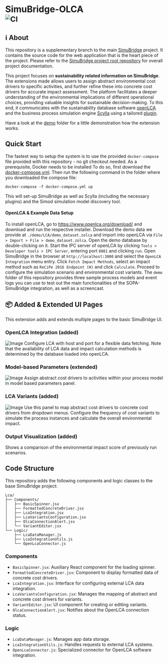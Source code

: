 # SimuBridge-OLCA <br><sub>![CI](https://github.com/INSM-TUM/SimuBridge--Main/actions/workflows/CI.yml/badge.svg)</sub>

## :information_source: About
This repository is a supplementary branch to the main [SimuBridge](https://github.com/INSM-TUM/SimuBridge) project. It contains the source code for the web application that is the heart piece of the project. Please refer to the [SimuBridge project root repository](https://github.com/INSM-TUM/SimuBridge) for overall project documentation.

This project focuses on **sustainability related information on SimuBridge**. The extensions made allows users to assign abstract environmental cost drivers to specific activities, and further refine these into concrete cost drivers for accurate impact assessment. The platform facilitates a deeper understanding of the environmental implications of different operational choices, providing valuable insights for sustainable decision-making. 
To this end, it communicates with the sustainability database software [openLCA](https://www.openlca.org/) and the business process simulation engine [Scylla](https://github.com/bptlab/scylla) using a tailored [plugin](https://github.com/INSM-TUM/Scylla-Plugin--SOPA).

Have a look at the [demo](./demo) folder for a little demonstration how the extension works.

## Quick Start
The fastest way to setup the system is to use the provided `docker-compose` file provided with this repository - no git checkout needed. As a prerequisite, Docker needs to be installed
To do so, first download  the <a href="./docker-compose.yml" download> docker-compose.yml</a>.
Then run the following command in the folder where you downloaded the compose file:
``` posh
docker-compose -f docker-compose.yml up
```
This will set-up SimuBridge as well as Scylla (including the necessary plugins) and the Simod simulation model discovery tool.


#### OpenLCA & Example Data Setup
To install openLCA, go to https://www.openlca.org/download/ and download and run the respective installer.
Download the demo data we provide at `./demo/LCA/demo_dataset.zolca` and import into openLCA via `File > Import > File > demo_dataset.zolca`. Open the demo database by double-clicking on it. Start the IPC server of openLCA by clicking `Tools > Developer tools > IPC Server`, entering port `8081` and clicking `run`. Open SimuBridge in the browser at `http://localhost:3000` and select the `OpenLCA Integration` menu entry. Click `Fetch Impact Methods`, select an impact method such as `ReCiPe 2016 Endpoint (H)` and click `Calculate`. Proceed to configure the simulation scenario and environmental cost variants. The `demo` folder of this repository provides three sample process models and event logs you can use to test out the main functionalities of the SOPA-SimuBridge integration, as well as a screencast.


## 📦️ Added & Extended UI Pages
This extension adds and extends multiple pages to the basic SimuBridge UI.

### OpenLCA Integration (added)
![Image](https://github.com/INSM-TUM-Teaching/SImuBridge-OLCA/assets/92756562/ea167f10-663d-4ea9-8df3-7ece260c61c7)
Configure LCA with host and port for a flexible data fetching. Note that the availability of LCA data and impact calculation methods is determined by the database loaded into openLCA.

### Model-based Parameters (extended)
![Image](https://github.com/INSM-TUM-Teaching/SImuBridge-OLCA/assets/92756562/8f63b277-1926-44e3-b5f0-0545cf485d22)
Assign abstract cost drivers to activities within your process model in model based parameters panel.

### LCA Variants (added)
![Image](https://github.com/INSM-TUM-Teaching/SImuBridge-OLCA/assets/92756562/c4c45554-4587-4fc5-8bcc-b1eb9a0ce834)
Use this panel to map abstract cost drivers to concrete cost drivers from dropdown menus.
Configure the frequency of cost variants to simulate the process instances and calculate the overall environmental impact.

### Output Visualization (added)
Shows a comparison of the environmental impact score of previously run scenarios.


##  Code Structure 
This repository adds the following components and logic classes to the base SimuBridge project:

```
Lca/  
├── Components/  
│   ├── BasicSpinner.jsx  
│   ├── FormattedConcreteDriver.jsx  
│   ├── LcaIntegration.jsx  
│   ├── LcaVariantsConfiguration.jsx  
│   ├── OlcaConnectionAlert.jsx  
│   └── VariantEditor.jsx  
└── Logic/  
    ├── LcaDataManager.js  
    ├── LcaIntegrationUtils.js  
    └── OpenLcaConnector.js
```
  
### Components
- `BasicSpinner.jsx`: Auxiliary React component for the loading spinner.
- `FormattedConcreteDriver.jsx`: Component to display formatted data of concrete cost drivers.
- `LcaIntegration.jsx`: Interface for configuring external LCA data integration.
- `LcaVariantsConfiguration.jsx`: Manages the mapping of abstract and concrete cost drivers for variants.
- `VariantEditor.jsx`: UI component for creating or editing variants.
- `OlcaConnectionAlert.jsx`: Notifies about the OpenLCA connection status.

### Logic
- `LcaDataManager.js`: Manages app data storage.
- `LcaIntegrationUtils.js`: Handles requests to external LCA systems.
- `OpenLcaConnector.js`: Specialized connector for OpenLCA software integration.



